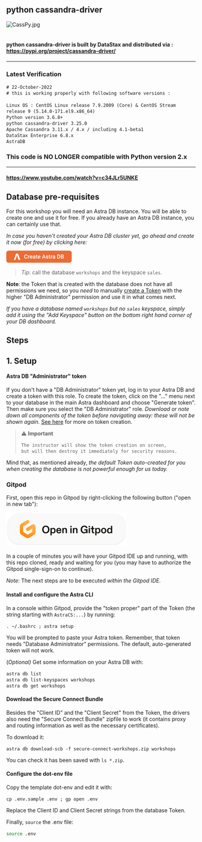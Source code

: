 ## python cassandra-driver
![CassPy.jpg](https://github.com/sarma1807/python-cassandra-driver/blob/master/CassPy.jpg) <br><br>

#### python cassandra-driver is built by DataStax and distributed via : https://pypi.org/project/cassandra-driver/

---

### Latest Verification

```
# 22-October-2022
# this is working properly with following software versions :

Linux OS : CentOS Linux release 7.9.2009 (Core) & CentOS Stream release 9 (5.14.0-171.el9.x86_64)
Python version 3.6.8+
python cassandra-driver 3.25.0
Apache Cassandra 3.11.x / 4.x / including 4.1-beta1
DataStax Enterprise 6.8.x
AstraDB
```

### This code is NO LONGER compatible with Python version 2.x

---

#### https://www.youtube.com/watch?v=c34JLr5UNKE

## Database pre-requisites

For this workshop you will need an Astra DB instance.  You will be able to create one and use it for free.  If you already have an Astra DB instance, you can certainly use that.

_In case you haven't created your Astra DB cluster yet, go ahead and create it now (for free) by clicking here:_

<a href="https://astra.dev/yt-8-10"><img src="images/create_astra_db_button.png?raw=true" /></a>

> _Tip_: call the database `workshops` and the keyspace `sales`.

**Note**: the Token that is created with the database does not have all permissions we need, so you _need_ to manually [create a Token](https://awesome-astra.github.io/docs/pages/astra/create-token/) with the higher "DB Administrator" permission and use it in what comes next.


_If you have a database named `workshops` but no `sales` keyspace,
simply add it using the "Add Keyspace" button on the bottom right hand corner of your DB dashboard._

## Steps

## 1. Setup

#### Astra DB "Administrator" token

If you don't have a "DB Administrator" token yet, log in to your Astra DB
and create a token with this role.
To create the token, click on the "..." menu next to your database in the main
Astra dashboard and choose "Generate token". Then make sure you select the "DB Administrator" role.
_Download or note down all components of the token before navigating away:
these will not be shown again._
[See here](https://awesome-astra.github.io/docs/pages/astra/create-token/)
for more on token creation.

> **⚠️ Important**
> ```
> The instructor will show the token creation on screen,
> but will then destroy it immediately for security reasons.
> ```

Mind that, as mentioned already, _the default Token auto-created for you when
creating the database is not powerful enough for us today._
### Gitpod

First, open this repo in Gitpod by right-clicking the following button ("open in new tab"):

<a href="https://github.com/datastaxdevs/workshop-python-astra-loader"><img src="images/open_in_gitpod.svg?raw=true" /></a>

In a couple of minutes you will have your Gitpod IDE up and running, with this repo cloned, ready and waiting for you (you may have to authorize the Gitpod single-sign-on to continue).

_Note_: The next steps are to be executed _within the Gitpod IDE._

#### Install and configure the Astra CLI

In a console within Gitpod, provide the "token proper" part of the Token (the string starting with `AstraCS:...`) by running:

```
. ~/.bashrc ; astra setup
```

You will be prompted to paste your Astra token.  Remember, that token needs "Database Administrator" permissions.  The default, auto-generated token will not work.

(_Optional)_ Get some information on your Astra DB with:

```
astra db list
astra db list-keyspaces workshops
astra db get workshops
```

#### Download the Secure Connect Bundle

Besides the "Client ID" and the "Client Secret" from the Token, the drivers also need the "Secure Connect Bundle" zipfile to work (it contains proxy and routing information as well as the necessary certificates).

To download it:

```
astra db download-scb -f secure-connect-workshops.zip workshops
```

You can check it has been saved with `ls *.zip`.

#### Configure the dot-env file

Copy the template dot-env and edit it with:

```
cp .env.sample .env ; gp open .env
```

Replace the Client ID and Client Secret strings from the database Token.

Finally, `source` the .env file:

```bash
source .env
```

